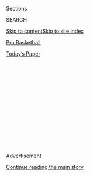 <div id="app">

<div>

<div>

<div>

<div class="NYTAppHideMasthead css-1q2w90k e1suatyy0">

<div class="section css-ui9rw0 e1suatyy2">

<div class="css-eph4ug er09x8g0">

<div class="css-6n7j50">

</div>

<span class="css-1dv1kvn">Sections</span>

<div class="css-10488qs">

<span class="css-1dv1kvn">SEARCH</span>

</div>

[Skip to content](#site-content)[Skip to site index](#site-index)

</div>

<div id="masthead-section-label" class="css-1wr3we4 eaxe0e00">

[Pro
Basketball](https://www.nytimes.com/section/sports/basketball)

</div>

<div class="css-10698na e1huz5gh0">

</div>

</div>

<div id="masthead-bar-one" class="section hasLinks css-15hmgas e1csuq9d3">

<div class="css-uqyvli e1csuq9d0">

</div>

<div class="css-1uqjmks e1csuq9d1">

</div>

<div class="css-9e9ivx">

[](https://myaccount.nytimes.com/auth/login?response_type=cookie&client_id=vi)

</div>

<div class="css-1bvtpon e1csuq9d2">

[Today’s
Paper](https://www.nytimes.com/section/todayspaper)

</div>

</div>

</div>

</div>

<div data-aria-hidden="false">

<div id="site-content" data-role="main">

<div>

<div class="css-1aor85t" style="opacity:0.000000001;z-index:-1;visibility:hidden">

<div class="css-1hqnpie">

<div class="css-epjblv">

<span class="css-17xtcya">[Pro
Basketball](/section/sports/basketball)</span><span class="css-x15j1o">|</span><span class="css-fwqvlz">A
Momentous First Night Back for the
N.B.A.</span>

</div>

<div class="css-k008qs">

<div class="css-1iwv8en">

<span class="css-18z7m18"></span>

<div>

</div>

</div>

<span class="css-1n6z4y">https://nyti.ms/3jUOzYC</span>

<div class="css-1705lsu">

<div class="css-4xjgmj">

<div class="css-4skfbu" data-role="toolbar" data-aria-label="Social Media Share buttons, Save button, and Comments Panel with current comment count" data-testid="share-tools">

  - 
  - 
  - 
  - 
    
    <div class="css-6n7j50">
    
    </div>

  - 
  - 

</div>

</div>

</div>

</div>

</div>

</div>

<div id="NYT_TOP_BANNER_REGION" class="css-13pd83m">

</div>

<div id="top-wrapper" class="css-1sy8kpn">

<div id="top-slug" class="css-l9onyx">

Advertisement

</div>

[Continue reading the main
story](#after-top)

<div class="ad top-wrapper" style="text-align:center;height:100%;display:block;min-height:250px">

<div id="top" class="place-ad" data-position="top" data-size-key="top">

</div>

</div>

<div id="after-top">

</div>

</div>

<div>

<div id="sponsor-wrapper" class="css-1hyfx7x">

<div id="sponsor-slug" class="css-19vbshk">

Supported by

</div>

[Continue reading the main
story](#after-sponsor)

<div id="sponsor" class="ad sponsor-wrapper" style="text-align:center;height:100%;display:block">

</div>

<div id="after-sponsor">

</div>

</div>

<div class="css-186x18t">

</div>

<div class="css-1vkm6nb ehdk2mb0">

# A Momentous First Night Back for the N.B.A.

</div>

Close games, social justice protests and a principal role for Rudy
Gobert, again.

<div class="css-79elbk" data-testid="photoviewer-wrapper">

<div class="css-z3e15g" data-testid="photoviewer-wrapper-hidden">

</div>

<div class="css-1a48zt4 ehw59r15" data-testid="photoviewer-children">

![<span class="css-16f3y1r e13ogyst0" data-aria-hidden="true">The New
Orleans Pelicans and Utah Jazz during the national anthem on the first
night of the N.B.A.’s
return.</span><span class="css-cnj6d5 e1z0qqy90" itemprop="copyrightHolder"><span class="css-1ly73wi e1tej78p0">Credit...</span><span><span>Ashley
Landis/USA Today Sports, via
Reuters</span></span></span>](https://static01.nyt.com/images/2020/07/31/sports/31nba-returnsWEB1/merlin_175137366_d5661bcf-71e1-4749-a5c8-1dfd3152b43a-articleLarge.jpg?quality=75&auto=webp&disable=upscale)

</div>

</div>

<div class="css-18e8msd">

<div class="css-vp77d3 epjyd6m0">

<div class="css-hus3qt ey68jwv0" data-aria-hidden="true">

[![Marc
Stein](https://static01.nyt.com/images/2018/06/14/multimedia/author-marc-stein/author-marc-stein-thumbLarge.png
"Marc Stein")](https://www.nytimes.com/by/marc-stein)

</div>

<div class="css-1baulvz">

By [<span class="css-1baulvz last-byline" itemprop="name">Marc
Stein</span>](https://www.nytimes.com/by/marc-stein)

</div>

</div>

  - 
    
    <div class="css-ld3wwf e16638kd2">
    
    July 31,
    2020
    
    </div>

  - 
    
    <div class="css-4xjgmj">
    
    <div class="css-d8bdto" data-role="toolbar" data-aria-label="Social Media Share buttons, Save button, and Comments Panel with current comment count" data-testid="share-tools">
    
      - 
      - 
      - 
      - 
        
        <div class="css-6n7j50">
        
        </div>
    
      - 
      - 
    
    </div>
    
    </div>

</div>

</div>

<div class="section meteredContent css-1r7ky0e" name="articleBody" itemprop="articleBody">

<div class="css-1fanzo5 StoryBodyCompanionColumn">

<div class="css-53u6y8">

LAKE BUENA VISTA, Fla. — When his postgame Zoom interview was over,
before making a triumphant exit to the team bus, Rudy Gobert of the Utah
Jazz acknowledged that the historic play he was savoring did not go
exactly as planned.

“I wasn’t supposed to get a post-up,” Gobert said. “I was supposed to
get a dunk.”

After using a Donovan Mitchell screen to shake free, finally corralling
a deflected pass and then spinning back toward the baseline, Gobert
dropped the ball in over his former teammate Derrick Favors inside the
first 20 seconds on Thursday night. Gobert’s brief nod that followed
seemed to acknowledge the significance of the score.

What Gobert ultimately got was a layup that will be recorded as the
first N.B.A. basket in July that has ever counted. He scored the first
two points and the last two points in Utah’s 106-104 victory over the
New Orleans Pelicans in the first game of the N.B.A. restart at Walt
Disney World — 141 days after Gobert’s positive coronavirus test on
March 11 led to the indefinite suspension of the season.

“Life works in a mysterious way,” Gobert said.

That opening sequence and his clinching free throws, as a mere
62.1-percent foul shooter, helped make it a redemptive evening for
Gobert. His moment came swiftly after the pregame moment —
moving<span class="css-8l6xbc evw5hdy0"> </span>social justice protest,
in an arena without fans but teeming with unity and purpose, that made
this return engagement [an even bigger occasion for the
N.B.A.](https://www.nytimes.com/2020/07/30/sports/basketball/clippers-lakers.html)

</div>

</div>

<div class="css-1fanzo5 StoryBodyCompanionColumn">

<div class="css-53u6y8">

***\[Read:*** **[*How the Jazz beat the Pelicans, and how the Lakers
beat the
Clippers*](https://www.nytimes.com/2020/07/30/sports/basketball/clippers-lakers.html)*\]***

For more than four minutes before the Jazz and the Pelicans tipped off,
both teams’ players, coaches and staff members, along with the referees,
congregated side by side, stretching from baseline to baseline. They
gathered near the BLACK LIVES MATTER lettering affixed to the floor near
the scorer’s table, then knelt in unison during a playing of the
national anthem recorded by the musician Jon Batiste.

The Los Angeles Lakers and the Los Angeles Clippers, Staples Center
co-tenants and rivals, came together to do the same before their game,
during a recorded rendition of the anthem by the Compton Kidz Club from
the Los Angeles area. Later, after LeBron James had helped the Lakers
clinch a 103-101 victory with winning plays at both ends in the final
12.8 seconds, he told TNT in a postgame interview: “I hope our fans are
proud of us.”

James wasn’t talking about the basketball. Nor was he referring to the
league’s comeback after a lengthy coronavirus-imposed absence, or the
hopeful start to the N.B.A.’s efforts to erect a so-called bubble on the
Disney campus (at a cost of at least $180 million) with
made-for-television arena settings and daily coronavirus testing. Like
many players involved in Thursday’s doubleheader, James was moved most
by the unity displayed in the anthem protests.

“I hope we made Kap proud,” James said, referring to the former San
Francisco 49ers quarterback Colin Kaepernick, who began kneeling during
the anthem in the 2016 N.F.L. season to protest racial injustice. No
team has signed him since.

“I hope we continue making Kap proud every single day,” James said.

Said the Pelicans’ JJ Redick: “The ‘stick to sports’ crowd, ‘keep
politics out of sports,’ all those things, they’re meaningless now. You
can’t. Politics and sports coexist now, and the league has recognized
that.”

</div>

</div>

<div class="css-1fanzo5 StoryBodyCompanionColumn">

<div class="css-53u6y8">

N.B.A. Commissioner Adam Silver attended both of Thursday night’s games,
wearing a blue hat and watching from behind plexiglass high above the
floor in both the HP Field House (Jazz-Pelicans) and The Arena
(Lakers-Clippers) because he has not yet been quarantined and thus
cannot be around any of the estimated 1,500 inhabitants of the league’s
bubble. Silver, though, did issue a statement affirming that the league
will be not be enforcing its longstanding rule, dating to 1981, that
mandates all team personnel to stand for the national anthem in a
“dignified posture” along a sideline or the foul
line.

<div id="NYT_MAIN_CONTENT_2_REGION" class="css-9tf9ac">

<div>

<div id="styln-prism-freeform-1595872471455" class="section interactive-content interactive-size-medium css-1ftcdic">

<div class="css-17ih8de interactive-body">

<div id="prism-freeform-block-83281" class="css-19mumt8" data-role="complementary" data-storyline="The Games Resume" data-truncated="false" tabindex="0">

<div class="css-a8d9oz">

<div>

### The Games Resume

#### Sports and the Virus

Updated July 31, 2020

Here’s what’s happening as the world of sports slowly comes back to
life:

  -   - The [N.B.A.
        returned](https://www.nytimes.com/2020/07/30/sports/basketball/clippers-lakers.html?action=click&pgtype=Article&state=default&region=MAIN_CONTENT_2&context=storylines_keepup),
        and the Lakers held on to beat the Clippers in a thriller. Zion
        Williamson played in the first game of the night for the
        Pelicans.
      - Players, coaches and analysts are watching this season’s
        baseball games [to see what
        effect](https://www.nytimes.com/2020/07/31/sports/baseball/baseball-empty-stadiums-effects.html?action=click&pgtype=Article&state=default&region=MAIN_CONTENT_2&context=storylines_keepup)
        the absence of fans has.
      - With no summer tournaments to play in, top high school
        basketball stars are [committing to colleges
        earlier](https://www.nytimes.com/2020/07/30/sports/ncaabasketball/college-basketball-recruiting.html?action=click&pgtype=Article&state=default&region=MAIN_CONTENT_2&context=storylines_keepup).
        Villanova is one of the beneficiaries.

<div id="styln-survey-component-83281" class="styln-survey-component">

</div>

</div>

</div>

</div>

</div>

</div>

</div>

</div>

“I respect our teams’ unified act of peaceful protest for social
justice, and under these unique circumstances will not enforce our
longstanding rule requiring standing during the playing of our national
anthem,” Silver said.

There was a lot for the commissioner to take in. The games were played
in two of the three venues at the ESPN Wide World of Sports Complex so
that Turner could broadcast them back to back without a delay in between
for cleaning.

In the first game, Utah overcame a 16-point deficit in front of the
“home” team Pelicans’ virtual fans . The players wore Black Lives
Matter T-shirts during pregame warm-ups and many had social justice
slogans on their backs of their uniforms in place of their names:
“Peace” for New Orleans’ prized rookie Zion Williamson; “I am A Man”
for Utah’s Mike Conley; “Say Her Name” for Utah’s Donovan Mitchell.

Mitchell went even further in his protest against systemic racism,
entering the building clad in a bulletproof vest inscribed with the
names of numerous victims of police brutality.

</div>

</div>

<div class="css-79elbk" data-testid="photoviewer-wrapper">

<div class="css-z3e15g" data-testid="photoviewer-wrapper-hidden">

</div>

<div class="css-1a48zt4 ehw59r15" data-testid="photoviewer-children">

![<span class="css-16f3y1r e13ogyst0" data-aria-hidden="true">JJ Redick
of the Pelicans shot over Rudy Gobert on Thursday
night.</span><span class="css-cnj6d5 e1z0qqy90" itemprop="copyrightHolder"><span class="css-1ly73wi e1tej78p0">Credit...</span><span>Pool
photo by Ashley
Landis</span></span>](https://static01.nyt.com/images/2020/07/31/sports/31nba-returnsWEB2/merlin_175134909_22d715c2-44c5-410a-a844-f480630251db-articleLarge.jpg?quality=75&auto=webp&disable=upscale)

</div>

</div>

<div class="css-1fanzo5 StoryBodyCompanionColumn">

<div class="css-53u6y8">

“The game was great — we won by two — but at the end of the day, Breonna
Taylor’s killers are still free,” Mitchell said. “There are so many
different things that we could honestly talk about. I’m going to
continue to talk about Breonna Taylor because that’s near and dear to
me.”

</div>

</div>

<div class="css-1fanzo5 StoryBodyCompanionColumn">

<div class="css-53u6y8">

On March 13, Taylor was fatally shot when police officers burst into her
Louisville, Ky., apartment with a no-knock warrant they used as part of
a narcotics investigation. Mitchell played collegiately at Louisville.

Taylor’s killing came two days after Gobert’s positive coronavirus test
resulted in the N.B.A.’s shutdown. Gobert and Mitchell — who also tested
positive for the coronavirus in March — went weeks without speaking.
This was partly because of an infamous video clip of Gobert touching a
table full of reporters’ recording devices before he knew he had been
infected, prompting many critics to assert that he was not treating the
virus seriously. It later emerged that tensions between the two players
had been bubbling for some time.

On this night, Mitchell scored eight consecutive Utah points in
crunchtime, then made the crucial drive and assist that set up Gobert’s
game-winning free throws. Gobert finished with 14 points, 12 rebounds,
three blocked shots and the opportunity to reflect on the roller coaster
of the past four months when the N.B.A. was forced to go dormant.

“I’m just grateful to be back on the floor,” Gobert said. “Honestly, a
lot of things have been said, a lot of things happened, a lot of things
are happening in the world right now. To be able to do what we love, to
be able to do it at the highest level, in safe conditions, to be able to
have a positive impact on communities and inspire millions of people and
kids around the world — it’s really something that is bigger than just
the game.”

</div>

</div>

<div>

</div>

</div>

<div>

</div>

<div>

</div>

<div>

</div>

<div>

<div id="bottom-wrapper" class="css-1ede5it">

<div id="bottom-slug" class="css-l9onyx">

Advertisement

</div>

[Continue reading the main
story](#after-bottom)

<div id="bottom" class="ad bottom-wrapper" style="text-align:center;height:100%;display:block;min-height:90px">

</div>

<div id="after-bottom">

</div>

</div>

</div>

</div>

</div>

## Site Index

<div>

</div>

## Site Information Navigation

  - [© <span>2020</span> <span>The New York Times
    Company</span>](https://help.nytimes.com/hc/en-us/articles/115014792127-Copyright-notice)

<!-- end list -->

  - [NYTCo](https://www.nytco.com/)
  - [Contact
    Us](https://help.nytimes.com/hc/en-us/articles/115015385887-Contact-Us)
  - [Work with us](https://www.nytco.com/careers/)
  - [Advertise](https://nytmediakit.com/)
  - [T Brand Studio](http://www.tbrandstudio.com/)
  - [Your Ad
    Choices](https://www.nytimes.com/privacy/cookie-policy#how-do-i-manage-trackers)
  - [Privacy](https://www.nytimes.com/privacy)
  - [Terms of
    Service](https://help.nytimes.com/hc/en-us/articles/115014893428-Terms-of-service)
  - [Terms of
    Sale](https://help.nytimes.com/hc/en-us/articles/115014893968-Terms-of-sale)
  - [Site
    Map](https://spiderbites.nytimes.com)
  - [Help](https://help.nytimes.com/hc/en-us)
  - [Subscriptions](https://www.nytimes.com/subscription?campaignId=37WXW)

</div>

</div>

</div>

</div>
